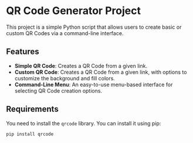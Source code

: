 # QR Code Generator Project

This project is a simple Python script that allows users to create basic or custom QR Codes via a command-line interface.

## Features

* **Simple QR Code**: Creates a QR Code from a given link.
* **Custom QR Code**: Creates a QR Code from a given link, with options to customize the background and fill colors.
* **Command-Line Menu**: An easy-to-use menu-based interface for selecting QR Code creation options.

## Requirements

You need to install the `qrcode` library. You can install it using pip:

```bash
pip install qrcode
